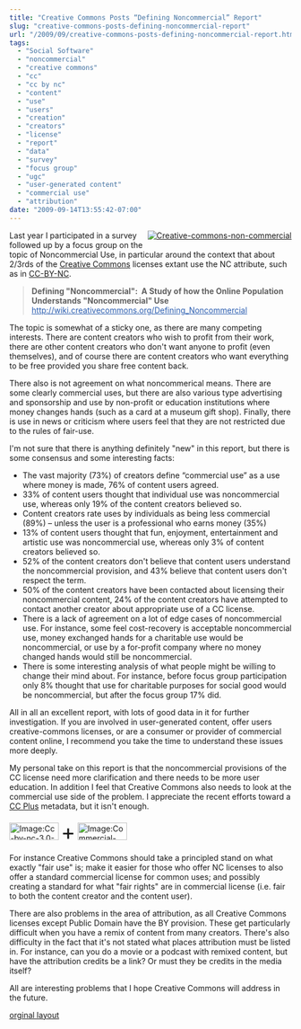 ```yaml
---
title: "Creative Commons Posts “Defining Noncommercial” Report"
slug: "creative-commons-posts-defining-noncommercial-report"
url: "/2009/09/creative-commons-posts-defining-noncommercial-report.html"
tags:
  - "Social Software"
  - "noncommercial"
  - "creative commons"
  - "cc"
  - "cc by nc"
  - "content"
  - "use"
  - "users"
  - "creation"
  - "creators"
  - "license"
  - "report"
  - "data"
  - "survey"
  - "focus group"
  - "ugc"
  - "user-generated content"
  - "commercial use"
  - "attribution"
date: "2009-09-14T13:55:42-07:00"
---
```

<p><a href="http://lifewithalacrity.blogs.com/.a/6a00d8341d8bc053ef0120a5c52eae970c-pi" style="float: right;"><img alt="Creative-commons-non-commercial" class="at-xid-6a00d8341d8bc053ef0120a5c52eae970c " src="http://lifewithalacrity.blogs.com/.a/6a00d8341d8bc053ef0120a5c52eae970c-120pi" style="margin: 0px 0px 5px 5px;" title="Creative-commons-non-commercial" /></a> Last year I participated in a survey followed up by a focus group on the topic of Noncommercial Use, in particular around the context that about 2/3rds of the <a href="http://creativecommons.org">Creative Commons</a> licenses extant use the NC attribute, such as in&#0160;<a href="http://creativecommons.org/licenses/by-nc/3.0/us/">CC-BY-NC</a>.</p>
<blockquote><p><strong>Defining &quot;Noncommercial&quot;: &#0160;A Study of how the Online Population Understands &quot;Noncommercial&quot; Use</strong><br /><a href="http://wiki.creativecommons.org/Defining_Noncommercial" style="color: #2a5db0; " target="_blank">http://wiki.<wbr />creativecommons.org/Defining_<wbr />Noncommercial</a></p>
</blockquote>
<p></p>
<p>The topic is somewhat of a sticky one, as there are many competing interests. There are content creators who wish to profit from their work, there are other content creators who don&#39;t want anyone to profit (even themselves), and of course there are content creators who want everything to be free provided you share free content back.</p>
<p>There also is not agreement on what noncommerical means. There are some clearly commercial uses, but there are also various type advertising and sponsorship and use by non-profit or education institutions where money changes hands (such as a card at a museum gift shop). Finally, there is use in news or criticism where users feel that they are not restricted due to the rules of fair-use.</p>
<p>I&#39;m not sure that there is anything definitely &quot;new&quot; in this report, but there is some consensus and some interesting facts:</p>
<p></p>
<p></p>
<ul>
<li>The vast majority (73%) of creators define “commercial use” as a&#0160;use where money is made, 76% of content users agreed.</li>
<li>33% of content users thought that individual use was&#0160;noncommercial use, whereas only 19% of the content creators&#0160;believed so.</li>
<li>Content creators rate uses by individuals as being less&#0160;commercial (89%) – unless the user is a professional who earns&#0160;money (35%)</li>
<li>13% of content users thought that fun, enjoyment, entertainment&#0160;and artistic use was noncommercial use, whereas only 3% of&#0160;content creators believed so.</li>
<li>52% of the content creators don&#39;t believe that content users&#0160;understand the noncommercial provision, and 43% believe that&#0160;content users don&#39;t respect the term.</li>
<li>50% of the content creators have been contacted about licensing&#0160;their noncommercial content, 24% of the content creators have&#0160;attempted to contact another creator about appropriate use of a&#0160;CC license.</li>
<li>There is a lack of agreement on a lot of edge cases of&#0160;noncommercial use. For instance, some feel cost-recovery is&#0160;acceptable noncommercial use, money exchanged hands for a&#0160;charitable use would be noncommercial, or use by a for-profit&#0160;company where no money changed hands would still be noncommercial.</li>
<li>There is some interesting analysis of what people might be&#0160;willing to change their mind about. For instance, before focus&#0160;group participation only 8% thought that use for charitable&#0160;purposes for social good would be noncommercial, but after the&#0160;focus group 17% did.</li>
</ul>
<p>All in all an excellent report, with lots of good data in it for further investigation. If you are involved in user-generated content, offer users creative-commons licenses, or are a consumer or provider of commercial content online, I recommend you take the time to understand these issues more deeply.</p>
<p>My personal take on this report is that the noncommercial provisions of the CC license need more clarification and there needs to be more user education. In addition I feel that Creative Commons also needs to look at the commercial use side of the problem. I appreciate the recent efforts toward a <a href="http://wiki.creativecommons.org/CCPlus">CC Plus</a> metadata, but it isn&#39;t enough.
</p>
<p><a class="image" href="http://wiki.creativecommons.org/File:Cc-by-nc-3.0-88x31.png" title="Image:Cc-by-nc-3.0-88x31.png"><img alt="Image:Cc-by-nc-3.0-88x31.png" border="0" height="31" src="http://wiki.creativecommons.org/images/4/49/Cc-by-nc-3.0-88x31.png" width="88" /></a> <span style="font-size: 280%">+</span> <a class="image" href="http://wiki.creativecommons.org/File:Commercial-license-button.png" title="Image:Commercial-license-button.png"><img alt="Image:Commercial-license-button.png" border="0" height="31" src="http://wiki.creativecommons.org/images/9/91/Commercial-license-button.png" width="88" /></a></p>
For instance Creative Commons should take a principled stand on what exactly &quot;fair use&quot; is; make it easier for those who offer NC licenses to also offer a standard commercial license for common uses; and possibly creating a standard for what &quot;fair rights&quot; are in commercial license (i.e. fair to both the content creator and the content user).<p></p>
<p>There are also problems in the area of attribution, as all Creative Commons licenses except Public Domain have the BY provision. These get particularly difficult when you have a remix of content from many creators. There&#39;s also difficulty in the fact that it&#39;s not stated what places attribution must be listed in. For instance, can you do a movie or a podcast with remixed content, but have the attribution credits be a link? Or must they be credits in the media itself?</p><p>All are interesting problems that I hope Creative Commons will address in the future.</p>
<p class="previous"><a href="/previous/2009/09/creative-commons-posts-defining-noncommercial-report.html" rel="syndication">orginal layout</a></p>
